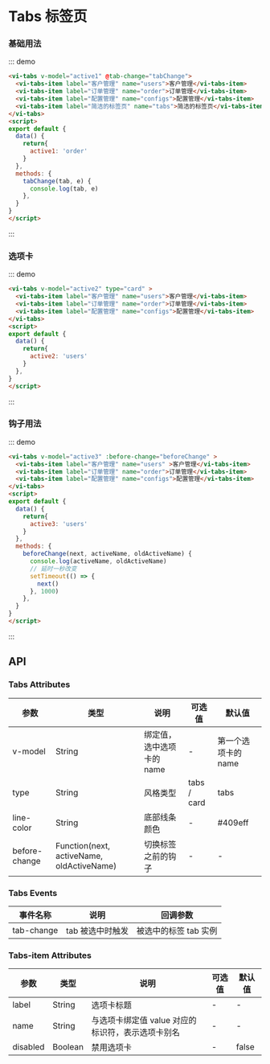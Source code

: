 <script>
export default {
  data() {
    return{
      active1: 'order',
      active2: 'users',
      active3: 'users',
      tabList: [
        {
          name: 'users',
          title: '客户管理'
        },
        {
          name: 'order',
          title: '订单管理'
        },
        {
          name: 'configs',
          title: '配置管理'
        }
      ]
    }
  },
  created () {
  },
  watch: {
    active1 (val) {
    }
  },
  methods: {
    tabChange(tab, e) {
      console.log(tab, e)
    },
    beforeChange(next, activeName, oldActiveName) {
      console.log(activeName, oldActiveName)
      // 延时一秒改变
      setTimeout(() => {
        next()
      }, 1000)
    },
  }
}
</script>

# Tabs 标签页


### 基础用法
::: demo
``` html
<vi-tabs v-model="active1" @tab-change="tabChange">
  <vi-tabs-item label="客户管理" name="users">客户管理</vi-tabs-item>
  <vi-tabs-item label="订单管理" name="order">订单管理</vi-tabs-item>
  <vi-tabs-item label="配置管理" name="configs">配置管理</vi-tabs-item>
  <vi-tabs-item label="简洁的标签页" name="tabs">简洁的标签页</vi-tabs-item>
</vi-tabs>
<script>
export default {
  data() {
    return{
      active1: 'order'
    }
  },
  methods: {
    tabChange(tab, e) {
      console.log(tab, e)
    },
  }
}
</script>
```
:::

### 选项卡
::: demo
``` html
<vi-tabs v-model="active2" type="card" >
  <vi-tabs-item label="客户管理" name="users">客户管理</vi-tabs-item>
  <vi-tabs-item label="订单管理" name="order">订单管理</vi-tabs-item>
  <vi-tabs-item label="配置管理" name="configs">配置管理</vi-tabs-item>
</vi-tabs>
<script>
export default {
  data() {
    return{
      active2: 'users'
    }
  },
}
</script>
```
:::

### 钩子用法
::: demo
``` html
<vi-tabs v-model="active3" :before-change="beforeChange" >
  <vi-tabs-item label="客户管理" name="users" >客户管理</vi-tabs-item>
  <vi-tabs-item label="订单管理" name="order">订单管理</vi-tabs-item>
  <vi-tabs-item label="配置管理" name="configs">配置管理</vi-tabs-item>
</vi-tabs>
<script>
export default {
  data() {
    return{
      active3: 'users'
    }
  },
  methods: {
    beforeChange(next, activeName, oldActiveName) {
      console.log(activeName, oldActiveName)
      // 延时一秒改变
      setTimeout(() => {
        next()
      }, 1000)
    },
  }
}
</script>

```
:::

## API
### Tabs Attributes
|参数|类型|说明|可选值|默认值|
|-|-|-|-|-|
| v-model | String | 绑定值，选中选项卡的 name | - | 第一个选项卡的 name |
| type | String | 风格类型 | tabs / card | tabs|
|line-color | String | 底部线条颜色 | - | #409eff|
|before-change|Function(next, activeName, oldActiveName)| 切换标签之前的钩子|-|-|

### Tabs Events
|事件名称 | 说明 | 回调参数|
|-|-|-
|tab-change | tab 被选中时触发 | 被选中的标签 tab 实例

### Tabs-item Attributes
|参数|类型|说明|可选值|默认值|
|-|-|-|-|-|
|label | String | 选项卡标题 | - |-|
|name | String | 与选项卡绑定值 value 对应的标识符，表示选项卡别名 | - | -|
|disabled | Boolean | 禁用选项卡 | - | false|